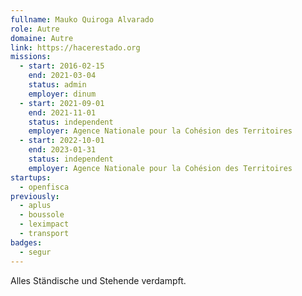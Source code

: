 ```yaml
---
fullname: Mauko Quiroga Alvarado
role: Autre
domaine: Autre
link: https://hacerestado.org
missions:
  - start: 2016-02-15
    end: 2021-03-04
    status: admin
    employer: dinum
  - start: 2021-09-01
    end: 2021-11-01
    status: independent
    employer: Agence Nationale pour la Cohésion des Territoires
  - start: 2022-10-01
    end: 2023-01-31
    status: independent
    employer: Agence Nationale pour la Cohésion des Territoires
startups:
  - openfisca
previously:
  - aplus
  - boussole
  - leximpact
  - transport
badges:
  - segur
---
```


Alles Ständische und Stehende verdampft.
